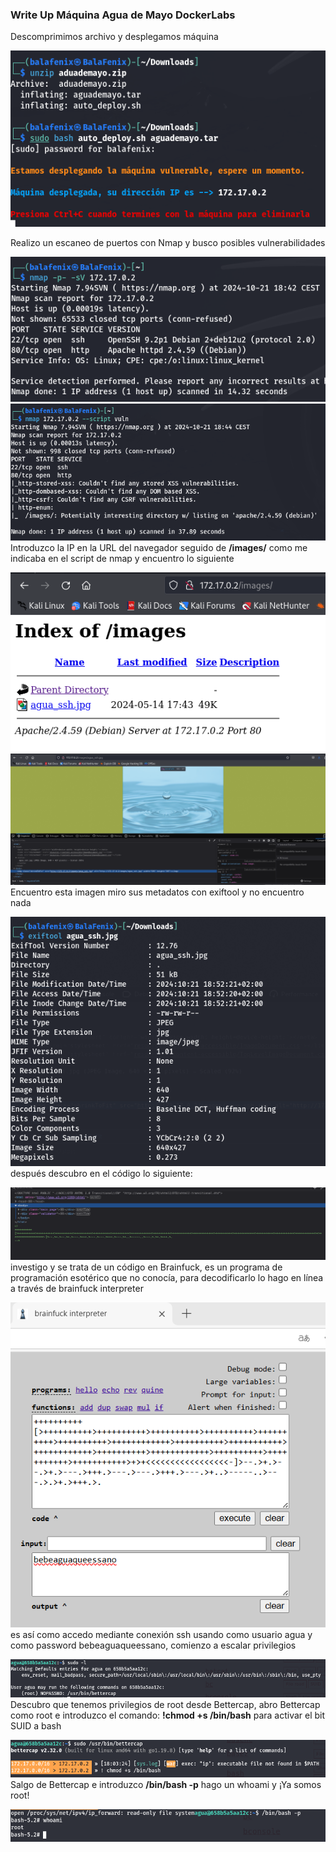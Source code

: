 <!DOCTYPE MD>

### Write Up Máquina Agua de Mayo DockerLabs

Descomprimimos archivo y desplegamos máquina

![alt text](img1.png)

Realizo un escaneo de puertos con Nmap y busco posibles vulnerabilidades

![alt text](img2.png)
![alt text](img3.png)
Introduzco la IP en la URL del navegador seguido de **/images/** como me indicaba en el script de nmap y encuentro lo siguiente

![alt text](img4.png)
![alt text](img5.png)
Encuentro esta imagen miro sus metadatos con exiftool y no encuentro nada

![alt text](img6.png)
después descubro en el código lo siguiente:

![alt text](img8.png)
investigo y se trata de un código en Brainfuck, es un programa de programación esotérico que no conocía, para decodificarlo lo hago en línea a través de brainfuck interpreter

![alt text](img9.png)
es así como accedo mediante conexión ssh usando como usuario agua y como password bebeaguaqueessano, comienzo a escalar privilegios

![alt text](img12.png)
Descubro que tenemos privilegios de root desde Bettercap, abro Bettercap como root e introduzco el comando: **!chmod +s /bin/bash** para activar el bit SUID a bash

![alt text](img13.png)
Salgo de Bettercap e introduzco **/bin/bash -p** hago un whoami y ¡Ya somos root!

![alt text](img14.png)
